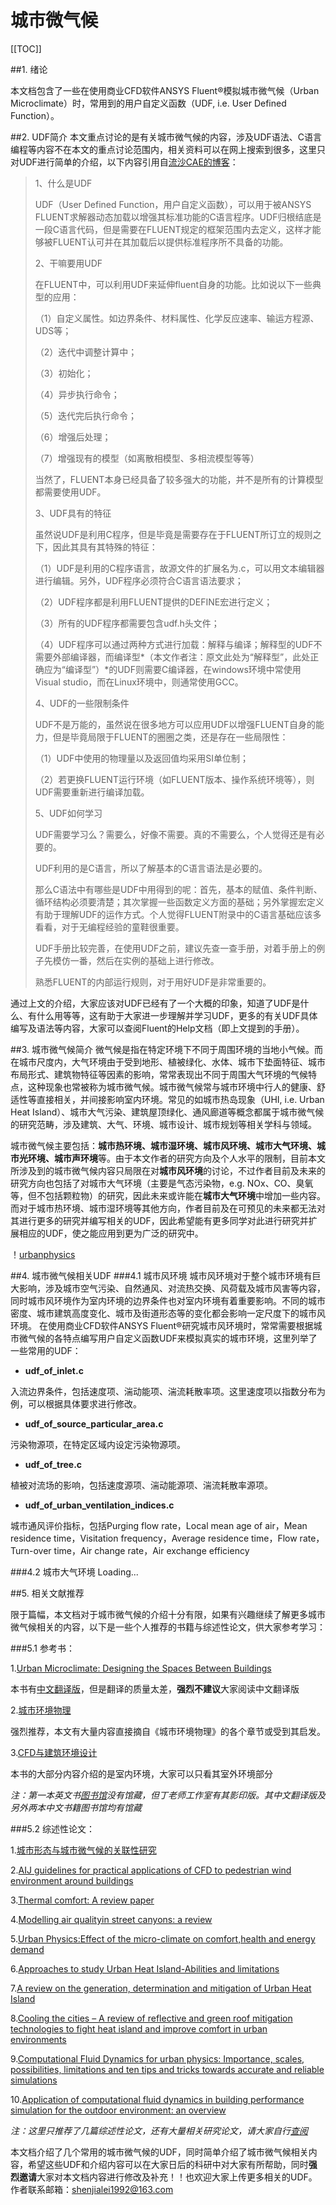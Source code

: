 # 城市微气候

[[TOC]]

##1. 绪论

本文档包含了一些在使用商业CFD软件ANSYS Fluent®模拟城市微气候（Urban Microclimate）时，常用到的用户自定义函数（UDF, i.e. User Defined Function）。

##2. UDF简介
本文重点讨论的是有关城市微气候的内容，涉及UDF语法、C语言编程等内容不在本文的重点讨论范围内，相关资料可以在网上搜索到很多，这里只对UDF进行简单的介绍，以下内容引用自[流沙CAE的博客](http://blog.sina.com.cn/s/blog_599d8faa0102v3j7.html)：
>1、什么是UDF
>
>UDF（User Defined Function，用户自定义函数），可以用于被ANSYS FLUENT求解器动态加载以增强其标准功能的C语言程序。UDF归根结底是一段C语言代码，但是需要在FLUENT规定的框架范围内去定义，这样才能够被FLUENT认可并在其加载后以提供标准程序所不具备的功能。
>
>2、干嘛要用UDF
>
>在FLUENT中，可以利用UDF来延伸fluent自身的功能。比如说以下一些典型的应用：
>
>（1）自定义属性。如边界条件、材料属性、化学反应速率、输运方程源、UDS等；
>
>（2）迭代中调整计算中；
>
>（3）初始化；
>
>（4）异步执行命令；
>
>（5）迭代完后执行命令；
>
>（6）增强后处理；
>
>（7）增强现有的模型（如离散相模型、多相流模型等等）
>
>当然了，FLUENT本身已经具备了较多强大的功能，并不是所有的计算模型都需要使用UDF。
>
>3、UDF具有的特征
>
>虽然说UDF是利用C程序，但是毕竟是需要存在于FLUENT所订立的规则之下，因此其具有其特殊的特征：
>
>（1）UDF是利用的C程序语言，故源文件的扩展名为.c，可以用文本编辑器进行编辑。另外，UDF程序必须符合C语言语法要求；
>
>（2）UDF程序都是利用FLUENT提供的DEFINE宏进行定义；
>
>（3）所有的UDF程序都需要包含udf.h头文件；
>
>（4）UDF程序可以通过两种方式进行加载：解释与编译；解释型的UDF不需要外部编译器，而编译型*（本文作者注：原文此处为“解释型”，此处正确应为“编译型”）*的UDF则需要C编译器，在windows环境中常使用Visual studio，而在Linux环境中，则通常使用GCC。
>
>4、UDF的一些限制条件
>
>UDF不是万能的，虽然说在很多地方可以应用UDF以增强FLUENT自身的能力，但是毕竟局限于FLUENT的圈圈之类，还是存在一些局限性：
>
>（1）UDF中使用的物理量以及返回值均采用SI单位制；
>
>（2）若更换FLUENT运行环境（如FLUENT版本、操作系统环境等），则UDF需要重新进行编译加载。
>
>5、UDF如何学习
>
>UDF需要学习么？需要么，好像不需要。真的不需要么，个人觉得还是有必要的。
>
>UDF利用的是C语言，所以了解基本的C语言语法是必要的。
>
>那么C语法中有哪些是UDF中用得到的呢：首先，基本的赋值、条件判断、循环结构必须要清楚；其次掌握一些函数定义方面的基础；另外掌握宏定义有助于理解UDF的运作方式。个人觉得FLUENT附录中的C语言基础应该多看看，对于无编程经验的童鞋很重要。
>
>UDF手册比较完善，在使用UDF之前，建议先查一查手册，对着手册上的例子先模仿一番，然后在实例的基础上进行修改。
>
>熟悉FLUENT的内部运行规则，对于用好UDF是非常重要的。

通过上文的介绍，大家应该对UDF已经有了一个大概的印象，知道了UDF是什么、有什么用等等，这有助于大家进一步理解并学习UDF，更多的有关UDF具体编写及语法等内容，大家可以查阅Fluent的Help文档（即上文提到的手册）。

##3. 城市微气候简介
微气候是指在特定环境下不同于周围环境的当地小气候。而在城市尺度内，大气环境由于受到地形、植被绿化、水体、城市下垫面特征、城市布局形式、建筑物特征等因素的影响，常常表现出不同于周围大气环境的气候特点，这种现象也常被称为城市微气候。城市微气候常与城市环境中行人的健康、舒适性等直接相关，并间接影响室内环境。常见的如城市热岛现象（UHI, i.e. Urban Heat Island）、城市大气污染、建筑屋顶绿化、通风廊道等概念都属于城市微气候的研究范畴，涉及建筑、大气、环境、城市设计、城市规划等相关学科与领域。

城市微气候主要包括：**城市热环境、城市湿环境、城市风环境、城市大气环境、城市光环境、城市声环境**等。由于本文作者的研究方向及个人水平的限制，目前本文所涉及到的城市微气候内容只局限在对**城市风环境**的讨论，不过作者目前及未来的研究方向也包括了对城市大气环境（主要是气态污染物，e.g. NOx、CO、臭氧等，但不包括颗粒物）的研究，因此未来或许能在**城市大气环境**中增加一些内容。而对于城市热环境、城市湿环境等其他方向，作者目前及在可预见的未来都无法对其进行更多的研究并编写相关的UDF，因此希望能有更多同学对此进行研究并扩展相应的UDF，使之能应用到更为广泛的研究中。

！[urbanphysics](http://github.com/kidisgod/UDF-of-Urban-Microclimate/raw/master/image/urbanphysics.png)

##4. 城市微气候相关UDF
###4.1 城市风环境
城市风环境对于整个城市环境有巨大影响，涉及城市空气污染、自然通风、对流热交换、风荷载及城市风害等内容，同时城市风环境作为室内环境的边界条件也对室内环境有着重要影响。不同的城市密度、城市建筑高度变化、城市及街道形态等的变化都会影响一定尺度下的城市风环境。
在使用商业CFD软件ANSYS Fluent®研究城市风环境时，常常需要根据城市微气候的各特点编写用户自定义函数UDF来模拟真实的城市环境，这里列举了一些常用的UDF：

- **udf_of_inlet.c**

入流边界条件，包括速度项、湍动能项、湍流耗散率项。这里速度项以指数分布为例，可以根据具体要求进行修改。

- **udf_of_source_particular_area.c**

污染物源项，在特定区域内设定污染物源项。

- **udf_of_tree.c**

植被对流场的影响，包括速度源项、湍动能源项、湍流耗散率源项。

- **udf_of_urban_ventilation_indices.c**

城市通风评价指标，包括Purging flow rate，Local mean age of air，Mean residence time，Visitation frequency，Average residence time，Flow rate，Turn-over time，Air change rate，Air exchange efficiency

###4.2 城市大气环境
Loading...

##5. 相关文献推荐

限于篇幅，本文档对于城市微气候的介绍十分有限，如果有兴趣继续了解更多城市微气候相关的内容，以下是一些个人推荐的书籍与综述性论文，供大家参考学习：
  
###5.1 参考书：

1.[Urban Microclimate: Designing the Spaces Between Buildings](https://www.amazon.cn/Urban-Microclimate-Designing-the-Spaces-Between-Buildings-Erell-Evyatar/dp/B008FYSNL6/ref=sr_1_1?ie=UTF8&qid=1478336175&sr=8-1&keywords=Urban+Microclimate%3A+Designing+the+Spaces+Between+Buildings)

本书有[中文翻译版](https://www.amazon.cn/%E5%9F%8E%E5%B8%82%E5%B0%8F%E6%B0%94%E5%80%99-%E5%BB%BA%E7%AD%91%E4%B9%8B%E9%97%B4%E7%9A%84%E7%A9%BA%E9%97%B4%E8%AE%BE%E8%AE%A1-%E5%9F%83%E7%BB%B4%E7%89%B9%C2%B7%E5%9F%83%E9%9B%B7%E5%B0%94/dp/B00JL2FMZQ/ref=sr_1_3?ie=UTF8&qid=1478336175&sr=8-3&keywords=Urban+Microclimate%3A+Designing+the+Spaces+Between+Buildings)，但是翻译的质量太差，**强烈不建议**大家阅读中文翻译版

2.[城市环境物理](https://www.amazon.cn/%E5%9F%8E%E5%B8%82%E7%8E%AF%E5%A2%83%E7%89%A9%E7%90%86-%E5%88%98%E5%8A%A0%E5%B9%B3/dp/B004X8RC6A/ref=sr_1_1?ie=UTF8&qid=1478336099&sr=8-1&keywords=%E5%9F%8E%E5%B8%82%E7%8E%AF%E5%A2%83%E7%89%A9%E7%90%86)

强烈推荐，本文有大量内容直接摘自《城市环境物理》的各个章节或受到其启发。

3.[CFD与建筑环境设计](https://www.amazon.cn/CFD%E4%B8%8E%E5%BB%BA%E7%AD%91%E7%8E%AF%E5%A2%83%E8%AE%BE%E8%AE%A1-%E6%9D%91%E4%B8%8A%E5%91%A8%E4%B8%89/dp/B0012782NW/ref=sr_1_1?ie=UTF8&qid=1478336169&sr=8-1&keywords=CFD%E4%B8%8E%E5%BB%BA%E7%AD%91%E7%8E%AF%E5%A2%83%E8%AE%BE%E8%AE%A1)

本书的大部分内容介绍的是室内环境，大家可以只看其室外环境部分

*注：第一本英文书[图书馆](http://lib.nju.edu.cn/html/index.html)没有馆藏，但丁老师工作室有其影印版。其中文翻译版及另外两本中文书籍图书馆均有馆藏*

###5.2 综述性论文：

1.[城市形态与城市微气候的关联性研究](http://www.cnki.net/KCMS/detail/detail.aspx?QueryID=3&CurRec=1&recid=&filename=JZXB201207005&dbname=CJFD2012&dbcode=CJFQ&pr=&urlid=&yx=&uid=WEEvREcwSlJHSldRa1FhcEE0L01SOC9Bb2NIa3FuWWNUc3RjVndKTjBhaz0=$9A4hF_YAuvQ5obgVAqNKPCYcEjKensW4ggI8Fm4gTkoUKaID8j8gFw!!&v=MzE3NDc0SDlQTXFJOUZZWVI4ZVgxTHV4WVM3RGgxVDNxVHJXTTFGckNVUkx5ZVp1WnFGeTdrVWJ2TUx6ZlRiTEc=)

2.[AIJ guidelines for practical applications of CFD to pedestrian wind environment around buildings](http://www.sciencedirect.com/science/article/pii/S0167610508000445)

3.[Thermal comfort: A review paper](http://www.sciencedirect.com/science/article/pii/S1364032110002200)

4.[Modelling air qualityin street canyons: a review](http://www.sciencedirect.com/science/article/pii/S1352231002008579)

5.[Urban Physics:Effect of the micro-climate on comfort,health and energy demand](http://www.sciencedirect.com/science/article/pii/S2095263512000301)

6.[Approaches to study Urban Heat Island-Abilities and limitations](http://www.sciencedirect.com/science/article/pii/S0360132310001083)

7.[A review on the generation, determination and mitigation of Urban Heat Island](http://www.sciencedirect.com/science/article/pii/S1001074208600194)

8.[Cooling the cities – A review of reflective and green roof mitigation technologies to fight heat island and improve comfort in urban environments](http://www.sciencedirect.com/science/article/pii/S0038092X12002447)

9.[Computational Fluid Dynamics for urban physics: Importance, scales, possibilities, limitations and ten tips and tricks towards accurate and reliable simulations](http://www.sciencedirect.com/science/article/pii/S0360132315000724)

10.[Application of computational fluid dynamics in building performance simulation for the outdoor environment: an overview](http://china.tandfonline.com/doi/abs/10.1080/19401493.2010.513740)

 *注：这里只推荐了几篇综述性论文，还有大量相关研究论文，请大家自行[查阅](http://www.sciencedirect.com/)*

本文档介绍了几个常用的城市微气候的UDF，同时简单介绍了城市微气候相关内容，希望这些UDF和介绍内容可以在大家日后的科研中对大家有所帮助，同时**强烈邀请**大家对本文档内容进行修改及补充！！也欢迎大家上传更多相关的UDF。作者联系邮箱：shenjialei1992@163.com
